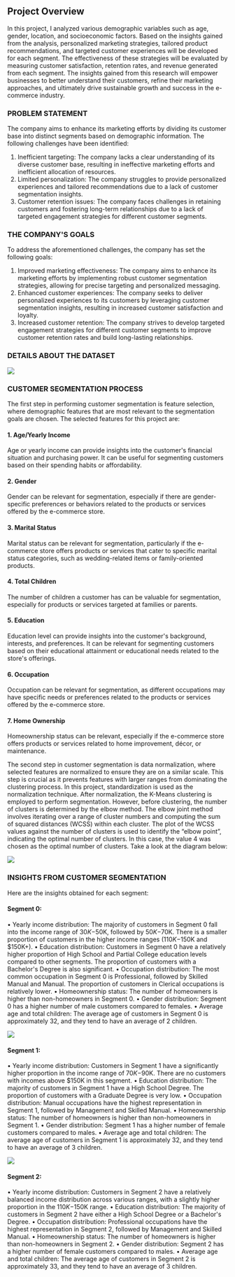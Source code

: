 ## Project Overview
In this project, I analyzed various demographic variables such as age, gender, location, and socioeconomic factors. Based on the insights gained from the analysis, personalized marketing strategies, tailored product recommendations, and targeted customer experiences will be developed for each segment. The effectiveness of these strategies will be evaluated by measuring customer satisfaction, retention rates, and revenue generated from each segment. The insights gained from this research will empower businesses to better understand their customers, refine their marketing approaches, and ultimately drive sustainable growth and success in the e-commerce industry.

### PROBLEM STATEMENT
The company aims to enhance its marketing efforts by dividing its customer base into distinct segments based on demographic information. The following challenges have been identified:
1. Inefficient targeting: The company lacks a clear understanding of its diverse customer base, resulting in ineffective marketing efforts and inefficient allocation of resources.
2. Limited personalization: The company struggles to provide personalized experiences and tailored recommendations due to a lack of customer segmentation insights.
3. Customer retention issues: The company faces challenges in retaining customers and fostering long-term relationships due to a lack of targeted engagement strategies for different customer segments.

### THE COMPANY'S GOALS
To address the aforementioned challenges, the company has set the following goals:
1. Improved marketing effectiveness: The company aims to enhance its marketing efforts by implementing robust customer segmentation strategies, allowing for precise targeting and personalized messaging.
2. Enhanced customer experiences: The company seeks to deliver personalized experiences to its customers by leveraging customer segmentation insights, resulting in increased customer satisfaction and loyalty.
3. Increased customer retention: The company strives to develop targeted engagement strategies for different customer segments to improve customer retention rates and build long-lasting relationships.

### DETAILS ABOUT THE DATASET
![](https://github.com/Adeyemi0/Customer-Segmentation/blob/main/Images/datase.png)

### CUSTOMER SEGMENTATION PROCESS
The first step in performing customer segmentation is feature selection, where demographic features that are most relevant to the segmentation goals are chosen.
The selected features for this project are:

#### 1. Age/Yearly Income
Age or yearly income can provide insights into the customer's financial situation and purchasing power. It can be useful for segmenting customers based on their spending habits or affordability.

#### 2. Gender
Gender can be relevant for segmentation, especially if there are gender-specific preferences or behaviors related to the products or services offered by the e-commerce store.

#### 3. Marital Status
Marital status can be relevant for segmentation, particularly if the e-commerce store offers products or services that cater to specific marital status categories, such as wedding-related items or family-oriented products.

#### 4. Total Children
The number of children a customer has can be valuable for segmentation, especially for products or services targeted at families or parents.

#### 5. Education
Education level can provide insights into the customer's background, interests, and preferences. It can be relevant for segmenting customers based on their educational attainment or educational needs related to the store's offerings.

#### 6. Occupation
Occupation can be relevant for segmentation, as different occupations may have specific needs or preferences related to the products or services offered by the e-commerce store.

#### 7. Home Ownership
Homeownership status can be relevant, especially if the e-commerce store offers products or services related to home improvement, décor, or maintenance.

The second step in customer segmentation is data normalization, where selected features are normalized to ensure they are on a similar scale. This step is crucial as it prevents features with larger ranges from dominating the clustering process. In this project, standardization is used as the normalization technique. After normalization, the K-Means clustering is employed to perform segmentation. However, before clustering, the number of clusters is determined by the elbow method. The elbow joint method involves iterating over a range of cluster numbers and computing the sum of squared distances (WCSS) within each cluster. The plot of the WCSS values against the number of clusters is used to identify the “elbow point”, indicating the optimal number of clusters. In this case, the value 4 was chosen as the optimal number of clusters. Take a look at the diagram below:

![](https://github.com/Adeyemi0/Customer-Segmentation/blob/main/Images/kmeans.png)

### INSIGHTS FROM CUSTOMER SEGMENTATION
Here are the insights obtained for each segment:
#### Segment 0:
•	Yearly income distribution: The majority of customers in Segment 0 fall into the income range of $30K-$50K, followed by $50K-$70K. There is a smaller proportion of customers in the higher income ranges ($110K-$150K and $150K+).
•	Education distribution: Customers in Segment 0 have a relatively higher proportion of High School and Partial College education levels compared to other segments. The proportion of customers with a Bachelor's Degree is also significant.
•	Occupation distribution: The most common occupation in Segment 0 is Professional, followed by Skilled Manual and Manual. The proportion of customers in Clerical occupations is relatively lower.
•	Homeownership status: The number of homeowners is higher than non-homeowners in Segment 0.
•	Gender distribution: Segment 0 has a higher number of male customers compared to females.
•	Average age and total children: The average age of customers in Segment 0 is approximately 32, and they tend to have an average of 2 children.

![](https://github.com/Adeyemi0/Customer-Segmentation/blob/main/Images/segment%200.png)

#### Segment 1:
•	Yearly income distribution: Customers in Segment 1 have a significantly higher proportion in the income range of $70K-$90K. There are no customers with incomes above $150K in this segment.
•	Education distribution: The majority of customers in Segment 1 have a High School Degree. The proportion of customers with a Graduate Degree is very low.
•	Occupation distribution: Manual occupations have the highest representation in Segment 1, followed by Management and Skilled Manual.
•	Homeownership status: The number of homeowners is higher than non-homeowners in Segment 1.
•	Gender distribution: Segment 1 has a higher number of female customers compared to males.
•	Average age and total children: The average age of customers in Segment 1 is approximately 32, and they tend to have an average of 3 children.

![](https://github.com/Adeyemi0/Customer-Segmentation/blob/main/Images/segment%201.png)

#### Segment 2:
•	Yearly income distribution: Customers in Segment 2 have a relatively balanced income distribution across various ranges, with a slightly higher proportion in the $110K-$150K range.
•	Education distribution: The majority of customers in Segment 2 have either a High School Degree or a Bachelor's Degree.
•	Occupation distribution: Professional occupations have the highest representation in Segment 2, followed by Management and Skilled Manual.
•	Homeownership status: The number of homeowners is higher than non-homeowners in Segment 2.
•	Gender distribution: Segment 2 has a higher number of female customers compared to males.
•	Average age and total children: The average age of customers in Segment 2 is approximately 33, and they tend to have an average of 3 children.

![]()

